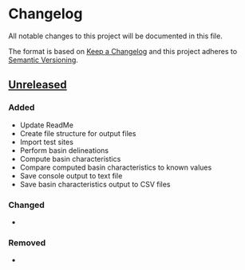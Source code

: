 # Changelog

All notable changes to this project will be documented in this file.

The format is based on [Keep a Changelog](http://keepachangelog.com/en/1.0.0/)
and this project adheres to [Semantic Versioning](http://semver.org/spec/v2.0.0.html).

## [Unreleased](https://github.com/USGS-WiM/SS-IntegrationTester/tree/dev)

### Added

- Update ReadMe
- Create file structure for output files
- Import test sites
- Perform basin delineations
- Compute basin characteristics
- Compare computed basin characteristics to known values
- Save console output to text file
- Save basin characteristics output to CSV files

### Changed

-

### Removed

-

